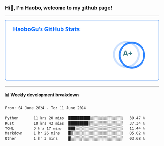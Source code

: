 <!--<h2 align="center"> Hi👋, I'm Haobo, welcome to my github page! </h2>-->
### Hi👋, I'm Haobo, welcome to my github page!
-------

<img href="https://github.com/HaoboGu" src="assets/stats.svg" alt="github stats" /> 

-------

#### 📊 **Weekly development breakdown**
<!--START_SECTION:waka-->

```txt
From: 04 June 2024 - To: 11 June 2024

Python       11 hrs 20 mins  ██████████░░░░░░░░░░░░░░░   39.47 %
Rust         10 hrs 43 mins  █████████▒░░░░░░░░░░░░░░░   37.34 %
TOML         3 hrs 17 mins   ███░░░░░░░░░░░░░░░░░░░░░░   11.44 %
Markdown     1 hr 26 mins    █▒░░░░░░░░░░░░░░░░░░░░░░░   05.02 %
Other        1 hr 3 mins     █░░░░░░░░░░░░░░░░░░░░░░░░   03.68 %
```

<!--END_SECTION:waka-->
<!--
backup url: https://github-readme-status-dusky-ten.vercel.app/api?username=HaoboGu&count_private=true&show_icons=true&theme=transparent&border_color=2f80ed
-->
<!--
**HaoboGu/HaoboGu** is a ✨ _special_ ✨ repository because its `README.md` (this file) appears on your GitHub profile.

Here are some ideas to get you started:

- 🔭 I’m currently working on AI-assisted programming tools
- 🌱 I’m currently learning ...
- 👯 I’m looking to collaborate on ...
- 🤔 I’m looking for help with ...
- 💬 Ask me about ...
- 📫 How to reach me: ...
- 😄 Pronouns: ...
- ⚡ Fun fact: ...
-->
